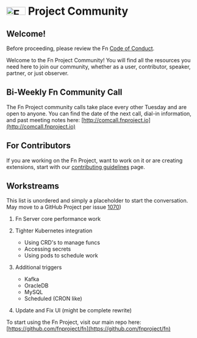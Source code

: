 # <img src="https://fnproject.io/images/fn-300x125.png" alt="Fn Project Logo" height="21" width="50"> Project Community

## Welcome!

Before proceeding, please review the Fn [Code of Conduct](CODE_OF_CONDUCT.md).

Welcome to the Fn Project Community! You will find all the resources you need here to join our community, whether as a user, contributor, speaker, partner, or just observer.


## Bi-Weekly Fn Community Call

The Fn Project community calls take place every other Tuesday and are open to anyone. You can find the date of the next call, dial-in information, and past meeting notes here: [http://comcall.fnproject.io](http://comcall.fnproject.io)


## For Contributors

If you are working on the Fn Project, want to work on it or are creating extensions, start with our [contributing guidelines](CONTRIBUTING.md) page.


## Workstreams 

This list is unordered and simply a placeholder to start the conversation. May move to a GitHub Project per issue [1070](https://github.com/fnproject/fn/issues/1070))

1. Fn Server core performance work

2. Tighter Kubernetes integration
    - Using CRD's to manage funcs
    - Accessing secrets
    - Using pods to schedule work

3. Additional triggers
    - Kafka
    - OracleDB
    - MySQL
    - Scheduled (CRON like)
    
4. Update and Fix UI (might be complete rewrite)
    
To start using the Fn Project, visit our main repo here: [https://github.com/fnproject/fn](https://github.com/fnproject/fn)

